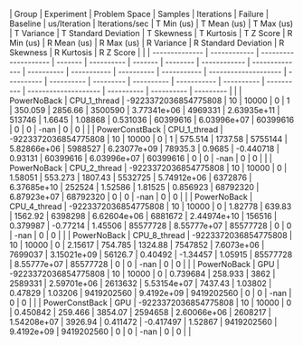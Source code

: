 | Group          | Experiment   | Problem Space        | Samples | Iterations | Failure | Baseline | us/Iteration | Iterations/sec | T Min (us) | T Mean (us) | T Max (us) | T Variance  | T Standard Deviation | T Skewness | T Kurtosis | T Z Score | R Min (us) | R Mean (us) | R Max (us) | R Variance | R Standard Deviation | R Skewness | R Kurtosis | R Z Score |  |
| -------------- | ------------ | -------------------- | ------- | ---------- | ------- | -------- | ------------ | -------------- | ---------- | ----------- | ---------- | ----------- | -------------------- | ---------- | ---------- | --------- | ---------- | ----------- | ---------- | ---------- | -------------------- | ---------- | ---------- | --------- |  |
| PowerNoBack    | CPU_1_thread | -9223372036854775808 | 10      | 10000      | 0       | 1        | 350.059      | 2856.66        | 3500590    | 3.77341e+06 | 4969331    | 2.63935e+11 | 513746               | 1.6645     | 1.08868    | 0.531036  | 60399616   | 6.03996e+07 | 60399616   | 0          | 0                    | -nan       | 0          | 0         |  |
| PowerConstBack | CPU_1_thread | -9223372036854775808 | 10      | 10000      | 0       | 1        | 575.514      | 1737.58        | 5755144    | 5.82866e+06 | 5988527    | 6.23077e+09 | 78935.3              | 0.9685     | -0.440718  | 0.93131   | 60399616   | 6.03996e+07 | 60399616   | 0          | 0                    | -nan       | 0          | 0         |  |
| PowerNoBack    | CPU_2_thread | -9223372036854775808 | 10      | 10000      | 0       | 1.58051  | 553.273      | 1807.43        | 5532725    | 5.74912e+06 | 6372876    | 6.37685e+10 | 252524               | 1.52586    | 1.81525    | 0.856923  | 68792320   | 6.87923e+07 | 68792320   | 0          | 0                    | -nan       | 0          | 0         |  |
| PowerNoBack    | CPU_4_thread | -9223372036854775808 | 10      | 10000      | 0       | 1.82778  | 639.83       | 1562.92        | 6398298    | 6.62604e+06 | 6881672    | 2.44974e+10 | 156516               | 0.379987   | -0.77214   | 1.45506   | 85577728   | 8.55777e+07 | 85577728   | 0          | 0                    | -nan       | 0          | 0         |  |
| PowerNoBack    | CPU_8_thread | -9223372036854775808 | 10      | 10000      | 0       | 2.15617  | 754.785      | 1324.88        | 7547852    | 7.6073e+06  | 7699037    | 3.15021e+09 | 56126.7              | 0.40492    | -1.34457   | 1.05915   | 85577728   | 8.55777e+07 | 85577728   | 0          | 0                    | -nan       | 0          | 0         |  |
| PowerNoBack    | GPU          | -9223372036854775808 | 10      | 10000      | 0       | 0.739684 | 258.933      | 3862           | 2589331    | 2.59701e+06 | 2613632    | 5.53154e+07 | 7437.43              | 1.03802    | 0.47829    | 1.03206   | 9419202560 | 9.4192e+09  | 9419202560 | 0          | 0                    | -nan       | 0          | 0         |  |
| PowerConstBack | GPU          | -9223372036854775808 | 10      | 10000      | 0       | 0.450842 | 259.466      | 3854.07        | 2594658    | 2.60066e+06 | 2608217    | 1.54208e+07 | 3926.94              | 0.411472   | -0.417497  | 1.52867   | 9419202560 | 9.4192e+09  | 9419202560 | 0          | 0                    | -nan       | 0          | 0         |  |
